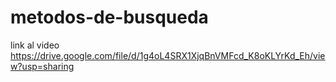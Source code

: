 # metodos-de-busqueda
link al video https://drive.google.com/file/d/1g4oL4SRX1XjqBnVMFcd_K8oKLYrKd_Eh/view?usp=sharing 
